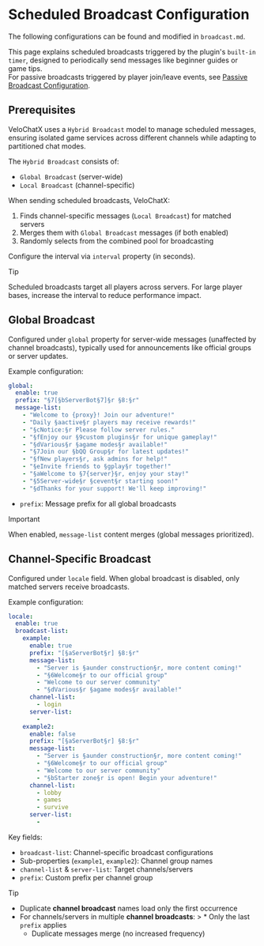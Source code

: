 # Scheduled Broadcast Configuration
The following configurations can be found and modified in `broadcast.md`.

This page explains scheduled broadcasts triggered by the plugin's `built-in timer`, designed to periodically send messages like beginner guides or game tips.  
For passive broadcasts triggered by player join/leave events, see [Passive Broadcast Configuration](/en/guide/config/passive-broadcast).

## Prerequisites
VeloChatX uses a `Hybrid Broadcast` model to manage scheduled messages, ensuring isolated game services across different channels while adapting to partitioned chat modes.

The `Hybrid Broadcast` consists of:
- `Global Broadcast` (server-wide)
- `Local Broadcast` (channel-specific)

When sending scheduled broadcasts, VeloChatX:
1. Finds channel-specific messages (`Local Broadcast`) for matched servers
2. Merges them with `Global Broadcast` messages (if both enabled)
3. Randomly selects from the combined pool for broadcasting

Configure the interval via `interval` property (in seconds).

> [!TIP]
> Scheduled broadcasts target all players across servers. For large player bases, increase the interval to reduce performance impact.

## Global Broadcast
Configured under `global` property for server-wide messages (unaffected by channel broadcasts), typically used for announcements like official groups or server updates.

Example configuration:
```yaml
global:
  enable: true
  prefix: "§7[§bServerBot§7]§r §8:§r"
  message-list:
    - "Welcome to {proxy}! Join our adventure!"
    - "Daily §aactive§r players may receive rewards!"
    - "§cNotice:§r Please follow server rules."
    - "§fEnjoy our §9custom plugins§r for unique gameplay!"
    - "§dVarious§r §agame modes§r available!"
    - "§7Join our §bQQ Group§r for latest updates!"
    - "§fNew players§r, ask admins for help!"
    - "§eInvite friends to §gplay§r together!"
    - "§aWelcome to §7{server}§r, enjoy your stay!"
    - "§5Server-wide§r §cevent§r starting soon!"
    - "§dThanks for your support! We'll keep improving!"
```
- `prefix`: Message prefix for all global broadcasts

> [!IMPORTANT]
> When enabled, `message-list` content merges (global messages prioritized).

## Channel-Specific Broadcast
Configured under `locale` field. When global broadcast is disabled, only matched servers receive broadcasts.

Example configuration:
```yaml
locale:
  enable: true
  broadcast-list:
    example:
      enable: true
      prefix: "[§aServerBot§r] §8:§r"
      message-list:
        - "Server is §aunder construction§r, more content coming!"
        - "§6Welcome§r to our official group"
        - "Welcome to our server community"
        - "§dVarious§r §agame modes§r available!"
      channel-list:
        - login
      server-list:
        -
    example2:
      enable: false
      prefix: "[§aServerBot§r] §8:§r"
      message-list:
        - "Server is §aunder construction§r, more content coming!"
        - "§6Welcome§r to our official group"
        - "Welcome to our server community"
        - "§bStarter zone§r is open! Begin your adventure!"
      channel-list:
        - lobby
        - games
        - survive
      server-list:
        -
```
Key fields:
- `broadcast-list`: Channel-specific broadcast configurations
- Sub-properties (`example1`, `example2`): Channel group names
- `channel-list` & `server-list`: Target channels/servers
- `prefix`: Custom prefix per channel group

> [!TIP]
> - Duplicate **channel broadcast** names load only the first occurrence
> - For channels/servers in multiple **channel broadcasts**:
    >   * Only the last `prefix` applies
>   * Duplicate messages merge (no increased frequency)